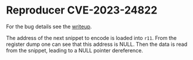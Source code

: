 # Reproducer CVE-2023-24822
For the bug details see the [writeup](../../../../../../../../bug-details/riot/CVE-2023-24822.md).

The address of the next snippet to encode is loaded into `r11`.
From the register dump one can see that this address is NULL.
Then the data is read from the snippet, leading to a NULL pointer dereference.
